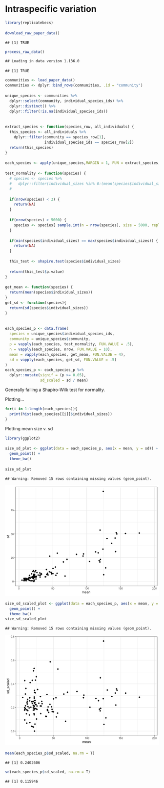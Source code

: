 Intraspecific variation
================

``` r
library(replicatebecs)

download_raw_paper_data()
```

    ## [1] TRUE

``` r
process_raw_data()
```

    ## Loading in data version 1.136.0

    ## [1] TRUE

``` r
communities <- load_paper_data()
communities <- dplyr::bind_rows(communities, .id = "community")

unique_species <- communities %>%
  dplyr::select(community, individual_species_ids) %>%
  dplyr::distinct() %>%
  dplyr::filter(!is.na(individual_species_ids))


extract_species <- function(species_row, all_individuals) {
  this_species <- all_individuals %>%
    dplyr::filter(community == species_row[1],
                  individual_species_ids == species_row[2])
  return(this_species)
}

each_species <- apply(unique_species,MARGIN = 1, FUN = extract_species, all_individuals = communities)

test_normality <- function(species) {
  # species <- species %>%
  #   dplyr::filter(individual_sizes %in% 0:(mean(species$individual_sizes) * 3))
  # 
  
  if(nrow(species) < 3) {
    return(NA)
  }
  
  if(nrow(species) > 5000) {
    species <- species[ sample.int(n = nrow(species), size = 5000, replace = F), ]
  }
  
  if(min(species$individual_sizes) == max(species$individual_sizes)) {
    return(NA)
  }
  
  this_test <- shapiro.test(species$individual_sizes)
  
  return(this_test$p.value)
}

get_mean <- function(species) {
  return(mean(species$individual_sizes))
}
get_sd <- function(species){
  return(sd(species$individual_sizes))
}


each_species_p <- data.frame(
  species = unique_species$individual_species_ids,
  community = unique_species$community,
  p = vapply(each_species, test_normality, FUN.VALUE = .5),
  n = vapply(each_species, nrow, FUN.VALUE = 10),
  mean = vapply(each_species, get_mean, FUN.VALUE = 4),
  sd = vapply(each_species, get_sd, FUN.VALUE = .5)
) 
each_species_p <- each_species_p %>%
  dplyr::mutate(signif = (p >= 0.05),
                sd_scaled = sd / mean)
```

Generally failing a Shapiro-Wilk test for normality.

Plotting...

``` r
for(i in 1:length(each_species)){
  print(hist(each_species[[i]]$individual_sizes))
}
```

Plotting mean size v. sd

``` r
library(ggplot2)

size_sd_plot <- ggplot(data = each_species_p, aes(x = mean, y = sd)) + 
  geom_point() + 
  theme_bw()

size_sd_plot
```

    ## Warning: Removed 15 rows containing missing values (geom_point).

![](intraspp_variation_files/figure-markdown_github/size%20v%20sd%20plot-1.png)

``` r
size_sd_scaled_plot <- ggplot(data = each_species_p, aes(x = mean, y = sd_scaled)) + 
  geom_point() + 
  theme_bw()
size_sd_scaled_plot
```

    ## Warning: Removed 15 rows containing missing values (geom_point).

![](intraspp_variation_files/figure-markdown_github/size%20v%20sd%20plot-2.png)

``` r
mean(each_species_p$sd_scaled, na.rm = T)
```

    ## [1] 0.2402606

``` r
sd(each_species_p$sd_scaled, na.rm = T)
```

    ## [1] 0.115946
